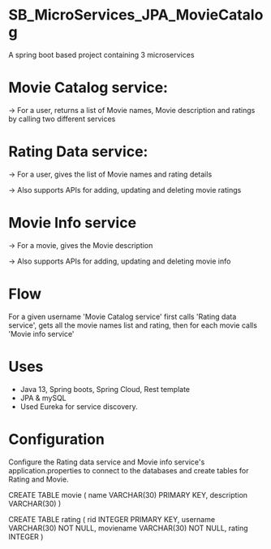 # SB_MicroServices_JPA_MovieCatalog

A spring boot based project containing 3 microservices 



Movie Catalog service:
======================
-> For a user, returns a list of Movie names, Movie description and ratings by calling two different services

Rating Data service:
=====================
-> For a user, gives the list of Movie names and rating details

-> Also supports APIs for adding, updating and deleting movie ratings

Movie Info service
=====================
-> For a movie, gives the Movie description 

-> Also supports APIs for adding, updating and deleting movie info

Flow
====================
For a given username 'Movie Catalog service' first calls 'Rating data service', 
gets all the movie names list and rating, then for each movie calls 'Movie info service'

Uses
======================
- Java 13, Spring boots, Spring Cloud, Rest template
- JPA & mySQL
- Used Eureka for service discovery.

Configuration
======================

Configure the Rating data service and Movie info service's application.properties to connect to the databases and
create tables for Rating and Movie. 

CREATE TABLE movie (
name VARCHAR(30) PRIMARY KEY,
description VARCHAR(30)
)

CREATE TABLE rating (
rid INTEGER  PRIMARY KEY,
username VARCHAR(30) NOT NULL,
moviename VARCHAR(30) NOT NULL,
rating INTEGER
)

